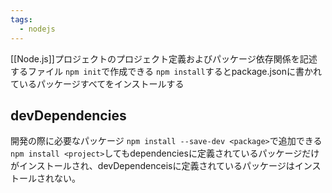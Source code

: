 ```yaml
---
tags:
  - nodejs
---
```

[[Node.js]]プロジェクトのプロジェクト定義およびパッケージ依存関係を記述するファイル
`npm init`で作成できる
`npm install`するとpackage.jsonに書かれているパッケージすべてをインストールする
## devDependencies
開発の際に必要なパッケージ
`npm install --save-dev <package>`で追加できる
`npm install <project>`してもdependenciesに定義されているパッケージだけがインストールされ、devDependenceisに定義されているパッケージはインストールされない。
